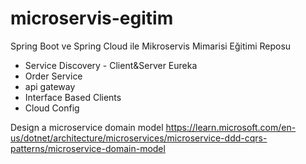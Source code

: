 # microservis-egitim
Spring Boot ve Spring Cloud ile Mikroservis Mimarisi Eğitimi Reposu

- Service Discovery - Client&Server Eureka
- Order Service
- api gateway
- Interface Based Clients
- Cloud Config 

Design a microservice domain model
https://learn.microsoft.com/en-us/dotnet/architecture/microservices/microservice-ddd-cqrs-patterns/microservice-domain-model
